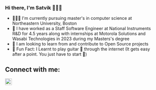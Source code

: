 ### Hi there, I'm Satvik 🧑🏻‍💻
- 👨🏻‍🎓 I'm currently pursuing master's in computer science at Northeastern University, Boston
- 🏢 I have worked as a Staff Software Engineer at National Instruments R&D for 4.5 years along with internships at Motorola Solutions and Wasabi Technologies in 2023 during my Masters's degree
- 📝 I am looking to learn from and contribute to Open Source projects
- 👀 Fun Fact: I Learnt to play guitar 🎸 through the internet (It gets easy after a point. You just have to start 😬)

## Connect with me:
[<img align="left" alt="LinkedIn" width="22px" src="https://cdn.jsdelivr.net/npm/simple-icons@v3/icons/linkedin.svg" />][linkedin]

[linkedin]: https://www.linkedin.com/in/satvikkhetan/
